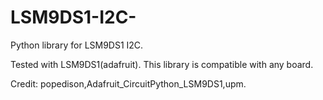 # LSM9DS1-I2C-
Python library for LSM9DS1 I2C.

Tested with LSM9DS1(adafruit).
This library is compatible with any board.

Credit: popedison,Adafruit_CircuitPython_LSM9DS1,upm.
